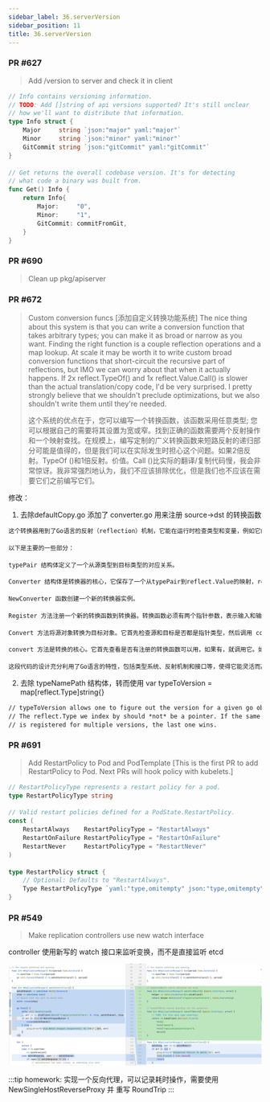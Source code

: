 ```yaml
---
sidebar_label: 36.serverVersion
sidebar_position: 11
title: 36.serverVersion
---
```


### PR #627
> Add /version to server and check it in client

```go
// Info contains versioning information.
// TODO: Add []string of api versions supported? It's still unclear
// how we'll want to distribute that information.
type Info struct {
	Major     string `json:"major" yaml:"major"`
	Minor     string `json:"minor" yaml:"minor"`
	GitCommit string `json:"gitCommit" yaml:"gitCommit"`
}

// Get returns the overall codebase version. It's for detecting
// what code a binary was built from.
func Get() Info {
	return Info{
		Major:     "0",
		Minor:     "1",
		GitCommit: commitFromGit,
	}
}
```


### PR #690
> Clean up pkg/apiserver

### PR #672
> Custom conversion funcs [添加自定义转换功能系统]
> The nice thing about this system is that you can write a conversion function that takes arbitrary types; you can make it as broad or narrow as you want. Finding the right function is a couple reflection operations and a map lookup. At scale it may be worth it to write custom broad conversion functions that short-circuit the recursive part of reflections, but IMO we can worry about that when it actually happens. If 2x reflect.TypeOf() and 1x reflect.Value.Call() is slower than the actual translation/copy code, I'd be very surprised. I pretty strongly believe that we shouldn't preclude optimizations, but we also shouldn't write them until they're needed. 
>
> 这个系统的优点在于，您可以编写一个转换函数，该函数采用任意类型; 您可以根据自己的需要将其设置为宽或窄。找到正确的函数需要两个反射操作和一个映射查找。在规模上，编写定制的广义转换函数来短路反射的递归部分可能是值得的，但是我们可以在实际发生时担心这个问题。如果2倍反射。TypeOf ()和1倍反射。价值。Call ()比实际的翻译/复制代码慢，我会非常惊讶。我非常强烈地认为，我们不应该排除优化，但是我们也不应该在需要它们之前编写它们。 

修改： 

1. 去除defaultCopy.go 添加了 converter.go 用来注册 source->dst 的转换函数

```txt
这个转换器用到了Go语言的反射（reflection）机制，它能在运行时检查类型和变量，例如它的类型是什么，它有哪些字段和方法等等。

以下是主要的一些部分：

typePair 结构体定义了一个从源类型到目标类型的对应关系。

Converter 结构体是转换器的核心，它保存了一个从typePair到reflect.Value的映射，reflect.Value代表一个转换函数。它还可以选择性地使用一个调试记录器来记录详细的转换过程。

NewConverter 函数创建一个新的转换器实例。

Register 方法注册一个新的转换函数到转换器。转换函数必须有两个指针参数，表示输入和输出，返回一个错误。

Convert 方法将源对象转换为目标对象。它首先检查源和目标是否都是指针类型，然后调用 convert 方法进行实际的转换。

convert 方法是转换的核心。它首先查看是否有注册的转换函数可以用，如果有，就调用它。如果没有，它会尝试复制源对象到目标对象。如果源和目标类型不同，它会报错。否则，它将尝试根据目标类型的种类（kind）来进行转换，包括处理结构体、切片、指针和映射等情况。如果遇到无法处理的情况，它将返回一个错误。

这段代码的设计充分利用了Go语言的特性，包括类型系统、反射机制和接口等，使得它能灵活而高效地进行类型转换。
```
2. 去除 typeNamePath 结构体，转而使用 var typeToVersion = map[reflect.Type]string{}


```txt
// typeToVersion allows one to figure out the version for a given go object.
// The reflect.Type we index by should *not* be a pointer. If the same type
// is registered for multiple versions, the last one wins.
```

### PR #691
> Add RestartPolicy to Pod and PodTemplate [This is the first PR to add RestartPolicy to Pod. Next PRs will hook policy with kubelets.]

```go
// RestartPolicyType represents a restart policy for a pod.
type RestartPolicyType string

// Valid restart policies defined for a PodState.RestartPolicy.
const (
	RestartAlways    RestartPolicyType = "RestartAlways"
	RestartOnFailure RestartPolicyType = "RestartOnFailure"
	RestartNever     RestartPolicyType = "RestartNever"
)

type RestartPolicy struct {
	// Optional: Defaults to "RestartAlways".
	Type RestartPolicyType `yaml:"type,omitempty" json:"type,omitempty"`
}
```

### PR #549 
> Make replication controllers use new watch interface

controller 使用新写的 watch 接口来监听变换，而不是直接监听 etcd 

![](https://raw.githubusercontent.com/mouuii/picture/master/%E6%88%AA%E5%B1%8F2023-05-19%20%E4%B8%8B%E5%8D%885.14.00.png)

:::tip
homework: 实现一个反向代理，可以记录耗时操作，需要使用 NewSingleHostReverseProxy  并 重写 RoundTrip
:::